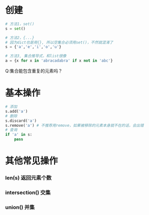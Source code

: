 # 创建
```py
# 方法1，set()
s = set()

# 方法2，{...}
# 因为dict也是用{}, 所以空集合必须用set()，不然就混淆了
s = {'a','e','i','o','u'}

# 方法3, 集合推导式，和list很像
a = {x for x in 'abracadabra' if x not in 'abc'}

```
Q:集合能包含重复的元素吗？

# 基本操作
```py
# 添加
s.add('a')
# 删除
s.discard('a')
s.remove('a') # 不推荐用remove，如果被移除的元素本身就不在的话，会出错
# 查询
if 'a' in s:
    pass
```

# 其他常见操作  
### len(s) 返回元素个数
### intersection() 交集
### union() 并集